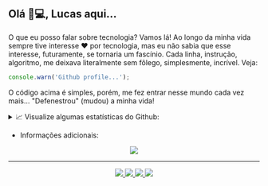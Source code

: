 <!--
**lucasbernardol/lucasbernardol** is a ✨ _special_ ✨ repository because its `README.md` (this file) appears on your GitHub profile.

Here are some ideas to get you started:

- 🔭 I’m currently working on ...
- 🌱 I’m currently learning ...
- 👯 I’m looking to collaborate on ...
- 🤔 I’m looking for help with ...
- 💬 Ask me about ...
- 📫 How to reach me: ...
- 😄 Pronouns: ...
- ⚡ Fun fact: ...
-->

<h2 align="left">
  Olá 🚀💻, Lucas aqui...
</h2>

<div align="left">
  <p>
    O que eu posso falar sobre tecnologia? Vamos lá! 
    Ao longo da minha vida sempre tive interesse ❤️ por tecnologia, mas eu não
    sabia que esse interesse, futuramente, se tornaria um fascínio. Cada linha,
    instrução, algoritmo, me deixava literalmente sem fôlego, simplesmente, incrível. Veja:
  </p>
</div>

```javascript
console.warn('Github profile...');
```

<div align="left">
  <p> 
    O código acima é simples, porém, me fez entrar nesse mundo cada vez mais...
    "Defenestrou" (mudou) a minha vida!
  </p>
</div>


<details>
  <summary>📈 Visualize algumas estatísticas do Github:</summary>
  <br/>
  <div>
    <a href="">
      <img src="https://github-readme-stats.vercel.app/api?username=lucasbernardol&show_icons=true&theme=dracula&include_all_commits=true&count_private=true" />
    </a>
    &nbsp;
    &nbsp;
    <a href="">
      <img src="https://github-readme-stats.vercel.app/api/top-langs/?username=lucasbernardol&layout=compact&theme=dracula"/>
    </a>
  </div>
</details>

- Informações adicionais:

<div align="center">
  <img  src="https://github-readme-streak-stats.herokuapp.com/?user=lucasbernardol&theme=react&date_format=j%20M%5B%20Y%5D">
</div>

<hr />

<div align="center">
  <p>
    <a target="_blank" href="https://codepen.io/lucasbernardol">
      <img src="https://img.shields.io/badge/-lucasbernardol-5D8BF4?style=for-the-badge&logo=codepen" />
    </a>
    <a  target="_blank" href="https://www.instagram.com/lucasbernardo.lira/">
      <img src="https://img.shields.io/badge/-@lucasbernardo.lira-5D8BF4?style=for-the-badge&logo=instagram&logoColor=white" />
    </a>
    <a target="_blank" href="https://www.instagram.com/lucasbernardo.lira/">
      <img src="https://img.shields.io/badge/-jose.lukass03@gmail.com-5D8BF4?style=for-the-badge&logo=Gmail&logoColor=white" />
    </a>
    <a target="_blank" href=" https://www.linkedin.com/in/lucasbernardol/">
      <img src="https://img.shields.io/badge/-José Lucas-5D8BF4?style=for-the-badge&logo=linkedin&logoColor=white" />
    </a>
   </p>
</div>
